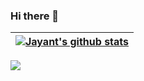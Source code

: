 ### Hi there 👋

<!--
**jayant7b/jayant7b** is a ✨ _special_ ✨ repository because its `README.md` (this file) appears on your GitHub profile.

Here are some ideas to get you started:

- 🔭 I’m currently working on ...
- 🌱 I’m currently learning ...
- 👯 I’m looking to collaborate on ...
- 🤔 I’m looking for help with ...
- 💬 Ask me about ...
- 📫 How to reach me: ...
- 😄 Pronouns: ...
- ⚡ Fun fact: ...
-->

<!--[![Jayant's GitHub stats](https://github-readme-stats.vercel.app/api?username=jayant7b)](https://github.com/anuraghazra/github-readme-stats)-->

| <a href="https://github.com/anuraghazra/github-readme-stats"><img align="center" src="https://github-readme-stats.vercel.app/api?username=jayant7b&show_icons=true&include_all_commits=true&count_private=true&theme=default&hide_border=true" alt="Jayant's github stats" /></a> |
| ------------- |

![](https://komarev.com/ghpvc/?username=jayant7b)
